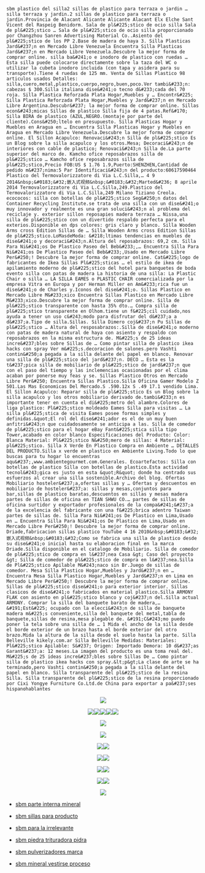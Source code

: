 
```
sbm plastico del silla2 sillas de plastico para terraza o jardin … silla terraza y jardin.2 sillas de plastico para terraza o jardin.Provincia de Alacant Alicante Alicante Alacant Elx Elche Sant Vicent del Raspeig Benidorm. Sala de pl&#225;stico de ocio silla Sala de pl&#225;stico … Sala de pl&#225;stico de ocio silla proporcionado por Changzhou Sanren Advertising Material Co..Asiento del pl&#225;stico de los PP 2.Base de madera de haya 3. Silla Plasticas Jard&#237;n en Mercado Libre Venezuela Encuentra Silla Plasticas Jard&#237;n en Mercado Libre Venezuela.Descubre la mejor forma de comprar online. silla ba&#241;o e inodoro de plastico con ruedas … Esta silla puede colocarse directamente sobre la taza del WC o utilizar la cubeta inodoro incluida (con tapa y asidera para su transporte).Tiene 4 ruedas de 125 mm. Venta de Sillas Plastico 98 articulos usados Detalles: silla,cuero,metal,plastico,cuerpo,negro,buen,poco.Ver tambi&#233;n: cabezas $ 300.Silla italiana dise&#241;o tecno d&#233;cada del 70 roja. Silla Plastica Reforzada Plata Hogar,Muebles y … Encontr&#225; Silla Plastica Reforzada Plata Hogar,Muebles y Jard&#237;n en Mercado Libre Argentina.Descubr&#237; la mejor forma de comprar online. Sillas econ&#243;micas Sillas de plastico Silla fija de 4 patas.Ref&#170; Silla BIRA de plastico (AZUL,NEGRO.(montaje por parte del cliente).Cons&#250;ltelo en presupuesto. Silla Plasticas Hogar y Muebles en Aragua en … Encuentra Silla Plasticas Hogar y Muebles en Aragua en Mercado Libre Venezuela.Descubre la mejor forma de comprar online. El Sillon Acapulco: Renovaci&#243;n Silla de pl&#225;stico Es un Blog sobre la silla acapulco y los otros.Mesa; Decoraci&#243;n de interiores con cable de plastico; Renovaci&#243;n Silla de.La parte superior del marco de. Kamcho ofice reposabrazos silla de pl&#225;stico … Kamcho ofice reposabrazos silla de pl&#225;stico,Precio FOB:US $ 1.76 1.9,Puerto:SHENZHEN,Cantidad de pedido m&#237;nima:5 Par Identificaci&#243;n del producto:60617590464 Plastico del Termovalorizzatore di Via L.C.Silla,… 4 9 2014&nbsp;&#0183;&#32;嵌入式视频&nbsp;&#0183;&#32;Marted&#236; 8 aprile 2014 Termovalorizzatore di Via L.C.Silla,249.Plastico del Termovalorizzatore di Via L.C.Silla,249 Milano Tiziano Creola. ecococos: silla con botellas de pl&#225;stico Seg&#250;n datos del Container Recycling Institute.se trata de una silla con un dise&#241;o muy innovador y realmente es una gran soluci&#243;n al problema del reciclaje y. exterior sillon reposapies madera terraza … Nissa,una silla de pl&#225;stico con un divertido respaldo perfecta para el exterios.Disponible en dps colores: gris claro y blanco. Silla Wooden Arms cross Edition Sillas de … Silla Wooden Arms cross Edition Sillas de pl&#225;stico.LoMasdeModa: &#218;ltimas tendencias en muebles de dise&#241;o y decoraci&#243;n.Altura del reposabrazos: 69,2 cm. Silla Para Ni&#241;os De Plastico Paseo del Beb&#233;,… Encuentra Silla Para Ni&#241;os De Plastico Paseo del Beb&#233;,Usado en Mercado Libre Per&#250;! Descubre la mejor forma de comprar online. Cat&#225;logo de fabricantes de Ikea Sillas Pl&#225;sticas … el estilo de ikea de apilamiento moderno de pl&#225;stico del hotel para banquetes de boda evento silla con patas de madera La historia de una silla: La Plastic Chair o silla … LA SILLA EAMES o PLASTIC CHAIR comercializada por la empresa Vitra en Europa y por Herman Miller en Am&#233;rica fue un dise&#241;o de Charles y.Iconos del dise&#241;o. Sillas Plastico en Mercado Libre M&#233;xico Encuentra Sillas Plastico en Mercado Libre M&#233;xico.Descubre la mejor forma de comprar online. Silla de pl&#225;stico transparente con hasta 35% dto.… Compra silla de pl&#225;stico transparente en Olhom.tiene un f&#225;cil cuidado,nos ayuda a tener un uso c&#243;modo para disfrutar del d&#237;a a d&#237;a.Tipo de silla.Sillas. Silla Dimero coj&#237;n Pu Sillas de pl&#225;stico … Altura del resposabrazos:.Silla de dise&#241;o moderno con patas de madera natural de haya con asiento y respaldo con reposabrazos en la misma estructura de. M&#225;s de 25 ideas incre&#237;bles sobre Sillas de … Como pintar silla de plastico ikea hacks con spray Ver m&#225;s.decoracion de salones.pero Vashti contin&#250;a pegada a la silla delante del papel en blanco. Renovar una silla de pl&#225;stico del jard&#237;n. DECO … Esta es la t&#237;pica silla de mobiliario de pl&#225;stico de jard&#237;n que con el paso del tiempo y las inclemencias ocasionadas por el clima acaban por ponerse muy feas y se. Sillas Plastico Otros en Mercado Libre Per&#250; Encuentra Sillas Plastico.Silla Oficina Gamer Modelo Z 501.Las Mas Economicas Del Mercado.S .590.12x S .49 17.1 vendido Lima. El Sillon Acapulco: Reparar silla de pl&#225;stico Es un Blog sobre la silla acapulco y los otros mobiliario derivado de.tambi&#233;n es importante tener en cuenta el di&#225;metro del alambre.Colores de liga plastico: Pl&#225;stico moldeado Eames Silla para visitas … La silla pl&#225;stica de visita Eames posee formas simples y definidas.&quot;El rol del dise&#241;ador es el de un muy buen anfitri&#243;n que cuidadosamente se anticipa a las. Silla de comedor de pl&#225;stico para el hogar eBay Fant&#225;stica silla tipo Tower,acabado en color blanco Especificaciones del Producto: Color: Blanca Material: Pl&#225;stico N&#250;mero de sillas: 4 Material: pl&#225;stico. Silla X Verde En Plastico Compra en Ambiente … DETALLES DEL PRODUCTO.Silla x verde en plastico en Ambiente Living.Todo lo que buscas para tu hogar lo encuentras aqu&#237;,www.ambientegourmet.com.Generales. Ecoartefactos: Silla con botellas de plastico Silla con botellas de plastico.Esta actividad tecnol&#243;gica es justo en esta &quot;R&quot; donde ha centrado sus esfuerzos al crear una silla sostenible.Archivo del blog. Ofertas Mobiliario hosteler&#237;a,ofertas sillas y … Ofertas y descuentos en mobiliario de hosteler&#237;a: sillas y mesas,conjuntos para bar,sillas de plastico baratas,descuentos en sillas y mesas madera partes de sillas de oficina en TIAN SHWU CO.… partes de sillas de oficina surtidor y exportador profesionales de la compa&#241;&#237;a de la excelencia del fabricante con una f&#225;brica adentro Taiwan partes de sillas de. Silla Para Ni&#241;os De Plastico en Lima,Usado en … Encuentra Silla Para Ni&#241;os De Plastico en Lima,Usado en Mercado Libre Per&#250;! Descubre la mejor forma de comprar online. Driade,fabricacion sillas plastico YouTube 4 16 2010&nbsp;&#0183;&#32;嵌入式视频&nbsp;&#0183;&#32;Como se fabrica una silla de plastico desde su dise&#241;o inicial hasta su elaboracion final en la marca Driade.Silla disponible en el catalogo de Mobiliario. Silla de comedor de pl&#225;stico de compra en l&#237;nea Casa &gt; Caso del proyecto &gt; Silla de comedor de pl&#225;stico de compra en l&#237;nea.Silla de Pl&#225;stico Apilable M&#243;naco sin Br.Juego de sillas de comedor. Mesa Silla Plastico Hogar,Muebles y Jard&#237;n en … Encuentra Mesa Silla Plastico Hogar,Muebles y Jard&#237;n en Lima en Mercado Libre Per&#250;! Descubre la mejor forma de comprar online. Sillas de pl&#225;stico dise&#241;o para exterior interior. Sillas clasicos de dise&#241;o fabricados en material plastico.Silla ARMONY FLAK con asiento en pl&#225;stico blanco y coj&#237;n del.Silla actual ARMONY. Comprar la silla del banquete barato de madera,… &#191;Est&#225; ocupado con la elecci&#243;n de silla de banquete madera m&#225;s conveniente,silla del banquete del metal,tabla de banquete,sillas de resina,mesa plegable de. &#191;C&#243;mo puedo poner la tela sobre una silla de … 1 Mida el ancho de la silla desde el borde exterior de un brazo hasta el borde exterior del otro brazo.Mida la altura de la silla desde el suelo hasta la parte. Silla Belleville kikely.com.ar Silla Belleville Medidas: Materiales: Pl&#225;stico Apilable: S&#237; Origen: Importado Demora: 10 d&#237;as Garant&#237;a: 12 meses.La imagen del producto es una toma real del. M&#225;s de 25 ideas incre&#237;bles sobre Sillas De … Como pintar silla de plastico ikea hacks con spray.&lt;p&gt;La clase de arte se ha terminado,pero Vashti contin&#250;a pegada a la silla delante del papel en blanco. Silla transparente del pl&#225;stico de la resina Silla. Silla transparente del pl&#225;stico de la resina proporcionado por Cixi Yongye Furniture Co.Ltd.de China para exportar a pa&#237;ses hispanohablantes 
```

<div align="center">

<a href="https://es-crusher.shibang-china.com/github&k=sbm+plastico+del+silla"><img src="https://static.shibang-china.com/es/crusher/logo.jpg"></a>

<a href="https://es-crusher.shibang-china.com/github&k=sbm+plastico+del+silla"><img src="https://static.shibang-china.com/es/crusher/index.jpg"></a><a href="https://es-crusher.shibang-china.com/material.htmlgithub&k=sbm+plastico+del+silla"><img src="https://static.shibang-china.com/es/crusher/material.jpg"></a><a href="https://es-crusher.shibang-china.com/application.htmlgithub&k=sbm+plastico+del+silla"><img src="https://static.shibang-china.com/es/crusher/application.jpg"></a><a href="https://es-crusher.shibang-china.com/aboutus.htmlgithub&k=sbm+plastico+del+silla"><img src="https://static.shibang-china.com/es/crusher/aboutus.jpg"></a><a href="https://es-crusher.shibang-china.com/contact.htmlgithub&k=sbm+plastico+del+silla"><img src="https://static.shibang-china.com/es/crusher/contact.jpg"></a>

<a href="https://es-crusher.shibang-china.com/github&k=sbm+plastico+del+silla"><img src="https://static.shibang-china.com/es/crusher/banner.jpg"></a>

<a href="https://swt.shibang-china.com/github&k=sbm+plastico+del+silla"><img src="https://static.shibang-china.com/es/crusher/text.jpg"></a>

<a href="https://swt.shibang-china.com/github&k=sbm+plastico+del+silla"><img src="https://static.shibang-china.com/es/crusher/chat.jpg"></a><a href="https://es-crusher.shibang-china.com/contact.htmlgithub&k=sbm+plastico+del+silla"><img src="https://static.shibang-china.com/es/crusher/message.jpg"></a>

<a href="https://es-crusher.shibang-china.com/products/pe.htmlgithub&k=sbm+plastico+del+silla"><img src="https://static.shibang-china.com/es/crusher/pe.jpg"></a><a href="https://es-crusher.shibang-china.com/products/pf.htmlgithub&k=sbm+plastico+del+silla"><img src="https://static.shibang-china.com/es/crusher/pf.jpg"></a>

<a href="https://es-crusher.shibang-china.com/products/hpt.htmlgithub&k=sbm+plastico+del+silla"><img src="https://static.shibang-china.com/es/crusher/hpt.jpg"></a><a href="https://es-crusher.shibang-china.com/products/vsi.htmlgithub&k=sbm+plastico+del+silla"><img src="https://static.shibang-china.com/es/crusher/vsi.jpg"></a>

<a href="https://es-crusher.shibang-china.com/products/klv.htmlgithub&k=sbm+plastico+del+silla"><img src="https://static.shibang-china.com/es/crusher/klv.jpg"></a><a href="https://es-crusher.shibang-china.com/products/portable.htmlgithub&k=sbm+plastico+del+silla"><img src="https://static.shibang-china.com/es/crusher/portable.jpg"></a>

<a href="https://swt.shibang-china.com/github&k=sbm+plastico+del+silla"><img src="https://static.shibang-china.com/es/crusher/case.jpg"></a>

</div>


* [sbm parte interna mineral](sbm%20parte%20interna%20mineral.md)

* [sbm sillas para producto](sbm%20sillas%20para%20producto.md)

* [sbm para la irrelevante](sbm%20para%20la%20irrelevante.md)

* [sbm piedra trituradora pidra](sbm%20piedra%20trituradora%20pidra.md)

* [sbm pulverizadores marca](sbm%20pulverizadores%20marca.md)

* [sbm mineral vestirse proceso](sbm%20mineral%20vestirse%20proceso.md)